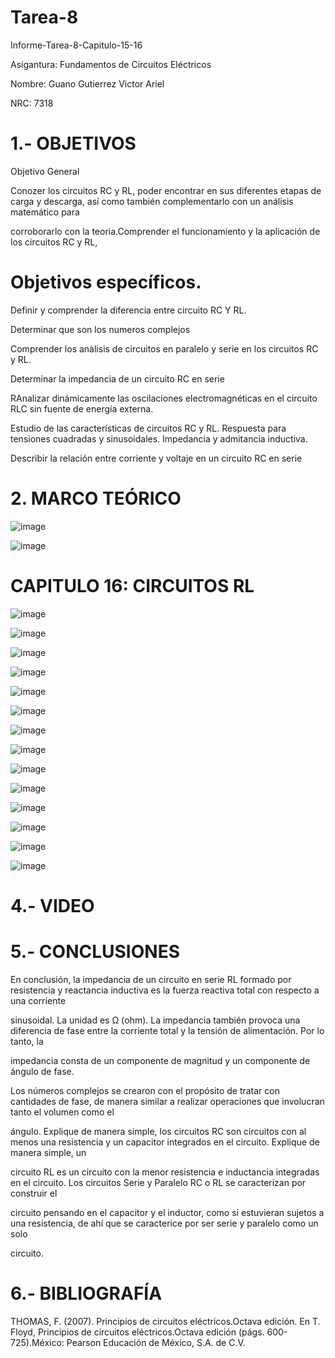 # Tarea-8

Informe-Tarea-8-Capitulo-15-16

Asigantura: Fundamentos de Circuitos Eléctricos

Nombre: Guano Gutierrez Victor Ariel

NRC: 7318

# 1.- OBJETIVOS

 Objetivo General

Conozer los circuitos RC y RL, poder encontrar en sus diferentes etapas de carga y descarga, así como también complementarlo con un análisis matemático para

corroborarlo con la teoria.Comprender el funcionamiento y la aplicación de los circuitos RC y RL,

# Objetivos específicos.

Definir y comprender la diferencia entre circuito RC Y RL.

Determinar que son los numeros complejos

Comprender los anàlisis de circuitos en paralelo y serie en los circuitos RC y RL.

Determinar la impedancia de un circuito RC en serie

RAnalizar dinámicamente las oscilaciones electromagnéticas en el circuito RLC sin fuente de energía externa.

Estudio de las características de circuitos RC y RL. Respuesta para tensiones cuadradas y sinusoidales. Impedancia y admitancia inductiva.

Describir la relación entre corriente y voltaje en un circuito RC en serie

# 2. MARCO TEÓRICO
![image](https://github.com/arielguano/Tarea-8/blob/main/Imagen1.jpg)

![image]()

# CAPITULO 16: CIRCUITOS RL

![image](https://github.com/arielguano/Tarea-8/blob/main/DEBER%20%5EN8-01.png)

![image](https://github.com/arielguano/Tarea-8/blob/main/DEBER%20%5EN8-02.png)

![image](https://github.com/arielguano/Tarea-8/blob/main/DEBER%20%5EN8-03.png)

![image](https://github.com/arielguano/Tarea-8/blob/main/DEBER%20%5EN8-04.png)

![image](https://github.com/arielguano/Tarea-8/blob/main/DEBER%20%5EN8-05.png)

![image](https://github.com/arielguano/Tarea-8/blob/main/DEBER%20%5EN8-06.png)

![image](https://github.com/arielguano/Tarea-8/blob/main/DEBER%20%5EN8-07.png)

![image](https://github.com/arielguano/Tarea-8/blob/main/DEBER%20%5EN8-08.png)

![image](https://github.com/arielguano/Tarea-8/blob/main/DEBER%20%5EN8-09.png)

![image](https://github.com/arielguano/Tarea-8/blob/main/DEBER%20%5EN8-10.png)

![image](https://github.com/arielguano/Tarea-8/blob/main/DEBER%20%5EN8-11.png)

![image](https://github.com/arielguano/Tarea-8/blob/main/DEBER%20%5EN8-12.png)

![image](https://github.com/arielguano/Tarea-8/blob/main/DEBER%20%5EN8-13.png)

![image]()


# 4.- VIDEO

# 5.- CONCLUSIONES

En conclusión, la impedancia de un circuito en serie RL formado por resistencia y reactancia inductiva es la fuerza reactiva total con respecto a una corriente

sinusoidal. La unidad es Ω (ohm). La impedancia también provoca una diferencia de fase entre la corriente total y la tensión de alimentación. Por lo tanto, la 

impedancia consta de un componente de magnitud y un componente de ángulo de fase.

Los números complejos se crearon con el propósito de tratar con cantidades de fase, de manera similar a realizar operaciones que involucran tanto el volumen como el

ángulo. Explique de manera simple, los circuitos RC son circuitos con al menos una resistencia y un capacitor integrados en el circuito. Explique de manera simple, un

circuito RL es un circuito con la menor resistencia e inductancia integradas en el circuito. Los circuitos Serie y Paralelo RC o RL se caracterizan por construir el 

circuito pensando en el capacitor y el inductor, como si estuvieran sujetos a una resistencia, de ahí que se caracterice por ser serie y paralelo como un solo

circuito.


# 6.- BIBLIOGRAFÍA

THOMAS, F. (2007). Principios de circuitos eléctricos.Octava edición. En T. Floyd, Principios de circuitos eléctricos.Octava edición (págs. 600-725).México: Pearson Educación de México, S.A. de C.V.

